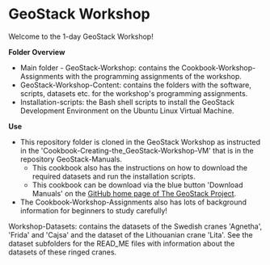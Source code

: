 # GeoStack Workshop
Welcome to the 1-day GeoStack Workshop!

**Folder Overview**
- Main folder - GeoStack-Workshop: contains the Cookbook-Workshop-Assignments with the programming assignments of the workshop.
- GeoStack-Workshop-Content: contains the folders with the software, scripts, datasets etc. for the workshop's programming assignments.
- Installation-scripts: the Bash shell scripts to install the GeoStack Development Environment on the Ubuntu Linux Virtual Machine.

**Use**
- This repository folder is cloned in the GeoStack Workshop as instructed in the 'Cookbook-Creating-the_GeoStack-Workshop-VM' that is in the repository GeoStack-Manuals. 
  - This cookbook also has the instructions on how to download the required datasets and run the installation scripts.
  - This cookbook can be download via the blue button 'Download Manuals' on the [GitHub home page of The GeoStack Project](https://The-GeoStack-Project.github.io).
- The Cookbook-Workshop-Assignments also has lots of background information for beginners to study carefully!

Workshop-Datasets: contains the datasets of the Swedish cranes 'Agnetha', 'Frida' and 'Cajsa' and the dataset of the Lithouanian crane 'Lita'.
See the dataset subfolders for the READ_ME files with information about the datasets of these ringed cranes.
